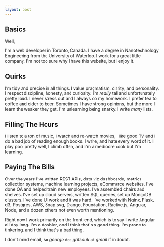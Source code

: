 ```yaml
---
layout:	post
---
```


## Basics

Well,

I'm a web developer in Toronto, Canada. I have a degree in Nanotechnology Engineering from the University of Waterloo. I work for a great little company. I'm not too sure why I have this website, but I enjoy it.

## Quirks

I’m tidy and precise in all things. I value pragmatism, clarity, and personality. I respect discipline, honesty, and curiosity. I’m _really_ tall and unfortunately pretty loud. I never stress out and I always do my homework. I prefer tea to coffee and cider to beer. Sometimes I have strong opinions, but the more I learn the weaker they get. I'm unlearning being snarky. I write _many_ lists.

## Filling The Hours

I listen to a ton of music, I watch and re-watch movies, I like good TV and I do a bad job of reading enough books. I write, and hate every word of it. I play pool pretty well, I climb often, and I'm a mediocre cook but I'm learning.

## Paying The Bills

Over the years I've written REST APIs, data viz dashboards, metrics collection systems, machine learning projects, eCommerce websites. I've done QA and helped train new employees. I've assembled chairs and shelves. I've set up cloud servers, written SQL queries, set up MongoDB clusters. I've done UI work and it was hard. I've worked with Nginx, Flask, d3, Postgres, AWS, Snap.svg, Django, Foundation, Ractive.js, Angular, Node, and a dozen others not even worth mentioning.

Right now I work primarily on the front-end, which is to say I write Angular all day long. I'm a dabbler, and I think that's a good thing. I'm prone to tinkering, and I think that's a bad thing.

I don't mind email, so _george_ `dot` _gritsouk_ `at` _gmail_ if in doubt.
